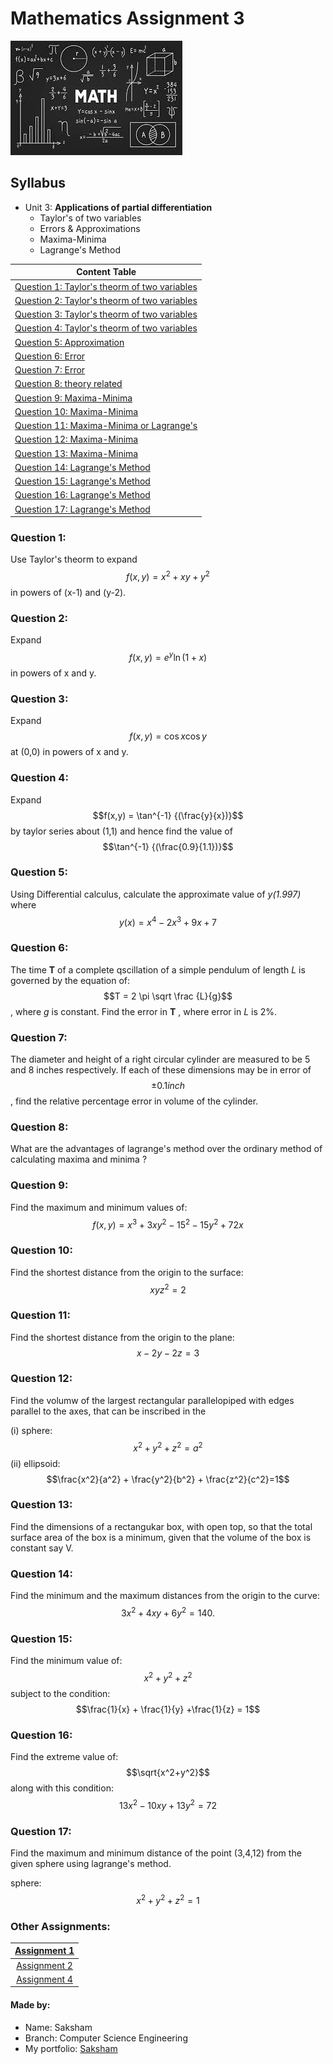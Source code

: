 # Mathematics Assignment 3

![](maths.jpeg)

## Syllabus

- Unit 3: __Applications of partial differentiation__
  -  Taylor's of two variables
  -  Errors & Approximations
  -  Maxima-Minima
  - Lagrange's Method

| Content Table |
|---------|
| [Question 1: Taylor's theorm of two variables](#question-1) |
| [Question 2: Taylor's theorm of two variables](#question-2) |
| [Question 3: Taylor's theorm of two variables](#question-3) |
| [Question 4: Taylor's theorm of two variables](#question-4) |
| [Question 5: Approximation](#question-5) |
| [Question 6: Error](#question-6) |
| [Question 7: Error](#question-7) |
| [Question 8: theory related](#question-8) |
| [Question 9: Maxima-Minima](#question-9) |
| [Question 10: Maxima-Minima](#question-10) |
| [Question 11: Maxima-Minima or Lagrange's](#question-11) |
| [Question 12: Maxima-Minima](#question-12) |
| [Question 13: Maxima-Minima](#question-13) |
| [Question 14: Lagrange's Method](#question-14) |
| [Question 15: Lagrange's Method](#question-15) |
| [Question 16: Lagrange's Method](#question-16) |
| [Question 17: Lagrange's Method](#question-17) |


### Question 1:

Use Taylor's theorm to expand $$f(x,y) = x^2 + xy + y^2$$ in powers of (x-1) and (y-2).



### Question 2:

Expand $$f(x,y) = e^y \ln (1+x)$$ in powers of x and y.

### Question 3: 

Expand $$f(x,y)= \cos{x} \cos{y}$$ at (0,0) in powers of x and y.

### Question 4:

Expand $$f(x,y) = \tan^{-1} {(\frac{y}{x})}$$ by taylor series about (1,1) and hence find the value of $$\tan^{-1} {(\frac{0.9}{1.1})}$$

### Question 5: 

Using Differential calculus, calculate the approximate value of _y(1.997)_ where $$y(x) = x^4 - 2x^3 + 9x +7$$

### Question 6: 

The time __T__ of a complete qscillation of a simple pendulum of length _L_ is governed by the equation of:
 $$T = 2 \pi \sqrt \frac {L}{g}$$ 
 , where _g_ is constant. Find the error in __T__ , where error in _L_ is 2%.

### Question 7: 

The diameter and height of a right circular cylinder are measured to be  5 and 8 inches respectively. If each of these dimensions may be in error of $$\pm 0.1 inch$$, find the relative percentage error in volume of the cylinder.

### Question 8:
What are the advantages of lagrange's method over the ordinary method of calculating maxima and minima ?

### Question 9: 

Find the maximum and minimum values of:
$$f(x,y)= x^3 + 3xy^2 -15^2 -15y^2 + 72x$$

### Question 10: 

Find the shortest distance from the origin to the surface:
$$xyz^2=2$$

### Question 11: 

Find the shortest distance from the origin to the plane: 
$$x-2y-2z=3$$

### Question 12: 

Find the volumw of the largest rectangular parallelopiped with edges parallel to the axes, that can be inscribed in the 

(i) sphere:
 $$x^2+y^2+z^2=a^2$$
(ii) ellipsoid:
 $$\frac{x^2}{a^2} + \frac{y^2}{b^2} + \frac{z^2}{c^2}=1$$

### Question 13: 

Find the dimensions of a rectangukar box, with open top, so that the total surface area of the box is a minimum, given that the volume of the box is constant say V.

### Question 14: 

Find the minimum and the maximum distances from the origin to the curve:
$$3x^2+4xy+6y^2=140.$$

### Question 15: 

Find the minimum value of:
$$x^2+y^2+z^2$$
subject to the condition: 
$$\frac{1}{x} + \frac{1}{y} +\frac{1}{z} = 1$$ 


### Question 16: 

Find the extreme value of:
$$\sqrt{x^2+y^2}$$
along with this condition:  
$$13x^2-10xy+13y^2=72$$

### Question 17: 

Find the maximum and minimum distance of the point (3,4,12) from the given sphere using lagrange's method.

sphere: 
$$x^2+y^2+z^2=1$$


### Other Assignments:

|[Assignment 1](https://saksham3736.github.io/mathematics/)|
|:---------------------------------------------------------:|
|[Assignment 2](https://saksham3736.github.io/mathematics3/)|
|[Assignment 4](https://saksham3736.github.io/mathematics4/)|

#### Made by:
- Name: Saksham
- Branch: Computer Science Engineering
- My portfolio: [Saksham](https://saksham3736.github.io)
